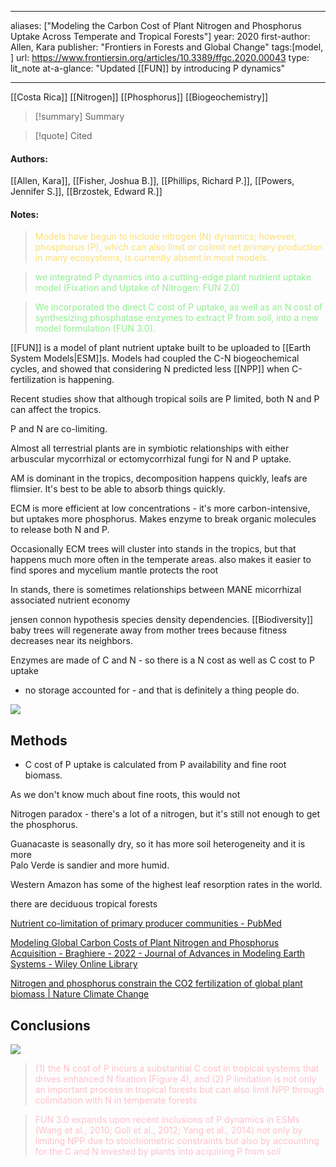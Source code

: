   
---
aliases: ["Modeling the Carbon Cost of Plant Nitrogen and Phosphorus Uptake Across Temperate and Tropical Forests"] 
year: 2020 
first-author: Allen, Kara
publisher: "Frontiers in Forests and Global Change" 
tags:[model, ]
url: https://www.frontiersin.org/articles/10.3389/ffgc.2020.00043 
type: lit_note
at-a-glance: "Updated [[FUN]] by introducing P dynamics"

--- 
 
 [[Costa Rica]] [[Nitrogen]] [[Phosphorus]] [[Biogeochemistry]]

>[!summary] Summary

>[!quote] Cited
#### Authors:
[[Allen, Kara]], [[Fisher, Joshua B.]], [[Phillips, Richard P.]], [[Powers, Jennifer S.]], [[Brzostek, Edward R.]]
#### Notes:

 > <span style="color: #F9E076">Models have begun to include nitrogen (N) dynamics; however, phosphorus (P), which can also limit or colimit net primary production in many ecosystems, is currently absent in most models.</span>

> <span style="color: #90EE90">we integrated P dynamics into a cutting-edge plant nutrient uptake model (Fixation and Uptake of Nitrogen: FUN 2.0)</span> 

> <span style="color: #90EE90">We incorporated the direct C cost of P uptake, as well as an N cost of synthesizing phosphatase enzymes to extract P from soil, into a new model formulation (FUN 3.0).</span> 

[[FUN]] is a model of plant nutrient uptake built to be uploaded to [[Earth System Models|ESM]]s.
Models had coupled the C-N biogeochemical cycles, and showed that considering N predicted less [[NPP]] when C-fertilization is happening.

Recent studies show that although tropical soils are P limited, both N and P can affect the tropics.

P and N are co-limiting.

Almost all terrestrial plants are in symbiotic relationships with either arbuscular mycorrhizal or ectomycorrhizal fungi for N and P uptake.

AM is dominant in the tropics, decomposition happens quickly, leafs are flimsier. It's best to be able to absorb things quickly.

ECM is more efficient at low concentrations - it's more carbon-intensive, but uptakes more phosphorus. Makes enzyme to break organic molecules to release both N and P.

Occasionally ECM trees will cluster into stands in the tropics, but that happens much more often in the temperate areas.
also makes it easier to find spores and mycelium
mantle protects the root

In stands, there is sometimes relationships between  MANE micorrhizal associated nutrient economy

jensen connon hypothesis species density dependencies. [[Biodiversity]]
baby trees will regenerate away from mother trees because fitness decreases near its neighbors.

Enzymes are made of C and N - so there is a N cost as well as C cost to P uptake

- no storage accounted for - and that is definitely a thing people do.



![](https://i.imgur.com/JurNenM.png)

## Methods

- C cost of P uptake is calculated from P availability and fine root biomass.

As we don't know much about fine roots, this would not 

Nitrogen paradox - there's a lot of a nitrogen, but it's still not enough to get the phosphorus.

Guanacaste is seasonally dry, so it has more soil heterogeneity and it is more  
Palo Verde is sandier and more humid.

Western Amazon has some of the highest leaf resorption rates in the world.

there are deciduous tropical forests

[Nutrient co-limitation of primary producer communities - PubMed](https://pubmed.ncbi.nlm.nih.gov/21749598/)

[Modeling Global Carbon Costs of Plant Nitrogen and Phosphorus Acquisition - Braghiere - 2022 - Journal of Advances in Modeling Earth Systems - Wiley Online Library](https://agupubs.onlinelibrary.wiley.com/doi/full/10.1029/2022MS003204)

[Nitrogen and phosphorus constrain the CO2 fertilization of global plant biomass | Nature Climate Change](https://www.nature.com/articles/s41558-019-0545-2)
## Conclusions

![](https://i.imgur.com/yBjbYxX.png)


> <span style="color: #FFC0CB">(1) the N cost of P incurs a substantial C cost in tropical systems that drives enhanced N fixation (Figure 4), and (2) P limitation is not only an important process in tropical forests but can also limit NPP through colimitation with N in temperate forests</span>


> <span style="color: #FFC0CB">FUN 3.0 expands upon recent inclusions of P dynamics in ESMs (Wang et al., 2010; Goll et al., 2012; Yang et al., 2014) not only by limiting NPP due to stoichiometric constraints but also by accounting for the C and N invested by plants into acquiring P from soil</span>

 